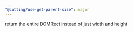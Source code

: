 ```yaml
---
"@cutting/use-get-parent-size": major
---
```


return the entire DOMRect instead of just width and height
